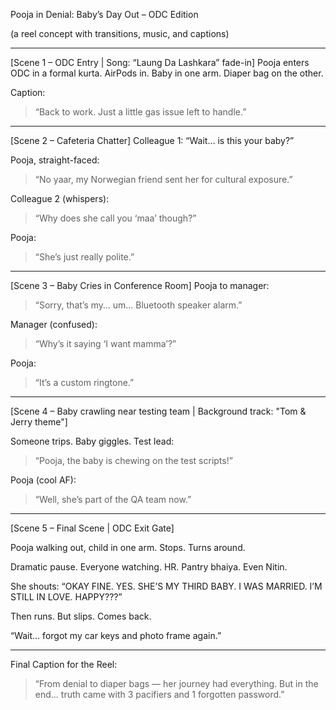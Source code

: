 Pooja in Denial: Baby’s Day Out – ODC Edition

(a reel concept with transitions, music, and captions)


---

[Scene 1 – ODC Entry | Song: “Laung Da Lashkara” fade-in]
Pooja enters ODC in a formal kurta. AirPods in. Baby in one arm. Diaper bag on the other.

Caption:

> “Back to work. Just a little gas issue left to handle.”




---

[Scene 2 – Cafeteria Chatter]
Colleague 1:
“Wait… is this your baby?”

Pooja, straight-faced:

> “No yaar, my Norwegian friend sent her for cultural exposure.”



Colleague 2 (whispers):

> “Why does she call you ‘maa’ though?”



Pooja:

> “She’s just really polite.”




---

[Scene 3 – Baby Cries in Conference Room]
Pooja to manager:

> “Sorry, that’s my… um… Bluetooth speaker alarm.”



Manager (confused):

> “Why’s it saying ‘I want mamma’?”



Pooja:

> “It’s a custom ringtone.”




---

[Scene 4 – Baby crawling near testing team | Background track: "Tom & Jerry theme"]

Someone trips. Baby giggles.
Test lead:

> “Pooja, the baby is chewing on the test scripts!”



Pooja (cool AF):

> “Well, she’s part of the QA team now.”




---

[Scene 5 – Final Scene | ODC Exit Gate]

Pooja walking out, child in one arm. Stops. Turns around.

Dramatic pause.
Everyone watching. HR. Pantry bhaiya. Even Nitin.

She shouts:
“OKAY FINE. YES. SHE’S MY THIRD BABY. I WAS MARRIED. I’M STILL IN LOVE. HAPPY???”

Then runs. But slips. Comes back.

“Wait… forgot my car keys and photo frame again.”


---

Final Caption for the Reel:

> “From denial to diaper bags — her journey had everything.
But in the end… truth came with 3 pacifiers and 1 forgotten password.”
